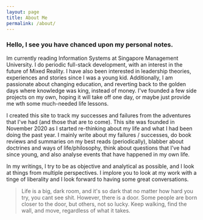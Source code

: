 ```yaml
---
layout: page
title: About Me
permalink: /about/
---
```


### Hello, I see you have chanced upon my personal notes.

Im currently reading Information Systems at Singapore Management University. I do periodic full-stack development, with an interest in the future of Mixed Reality. I have also been interested in leadership theories, experiences and stories since I was a young kid. Additionally, I am passionate about changing education, and reverting back to the golden days where knowledge was king, instead of money. I've founded a few side projects on my own, hoping it will take off one day, or maybe just provide me wth some much-needed life lessons.

I created this site to track my successes and failures from the adventures that I've had (and those that are to come). This site was founded in November 2020 as I started re-thinking about my life and what I had been doing the past year. I mainly write about my failures / successes, do book reviews and summaries on my best reads (periodically), blabber about doctrines and ways of life/philosophy, think about questions that I've had since young, and also analyse events that have happened in my own life.

In my writings, I try to be as objective and analytical as possible, and I look at things from multiple perspectives. I implore you to look at my work with a tinge of liberality and I look forward to having some great conversations.

> Life is a big, dark room, and it's so dark that no matter how hard you try, you cant see shit. However, there is a door. Some people are born closer to the door, but others, not so lucky. Keep walking, find the wall, and move, regardless of what it takes.
